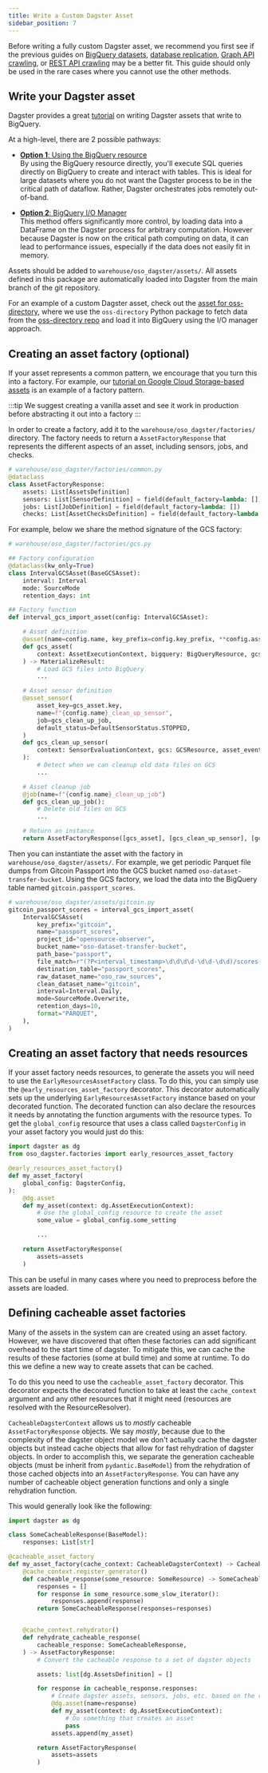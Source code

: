```yaml
---
title: Write a Custom Dagster Asset
sidebar_position: 7
---
```


Before writing a fully custom Dagster asset,
we recommend you first see if the previous guides on
[BigQuery datasets](./bigquery.md),
[database replication](./database.md),
[Graph API crawling](./graphql-api.md),
or [REST API crawling](./rest-api.md)
may be a better fit.
This guide should only be used in the rare cases where you cannot
use the other methods.

## Write your Dagster asset

Dagster provides a great
[tutorial](https://docs.dagster.io/integrations/bigquery/using-bigquery-with-dagster)
on writing Dagster assets that write to BigQuery.

At a high-level, there are 2 possible pathways:

- [**Option 1**: Using the BigQuery resource](https://docs.dagster.io/integrations/bigquery/using-bigquery-with-dagster#option-1-using-the-bigquery-resource)  
  By using the BigQuery resource directly, you'll execute SQL queries directly on BigQuery
  to create and interact with tables. This is ideal for large datasets where you do not
  want the Dagster process to be in the critical path of dataflow.
  Rather, Dagster orchestrates jobs remotely out-of-band.

- [**Option 2**: BigQuery I/O Manager](https://docs.dagster.io/integrations/bigquery/using-bigquery-with-dagster#option-2-using-the-bigquery-io-manager)  
  This method offers significantly more control, by loading data into a DataFrame
  on the Dagster process for arbitrary computation.
  However because Dagster is now on the critical path computing on data,
  it can lead to performance issues, especially if the data does not
  easily fit in memory.

Assets should be added to `warehouse/oso_dagster/assets/`. All assets defined in
this package are automatically loaded into Dagster from the main branch of the
git repository.

For an example of a custom Dagster asset, check out the
[asset for oss-directory](https://github.com/opensource-observer/oso/blob/main/warehouse/oso_dagster/assets/ossd.py),
where we use the `oss-directory` Python package
to fetch data from the
[oss-directory repo](https://github.com/opensource-observer/oss-directory/)
and load it into BigQuery using the I/O manager approach.

## Creating an asset factory (optional)

If your asset represents a common pattern,
we encourage that you turn this into a factory.
For example, our
[tutorial on Google Cloud Storage-based assets](./gcs.md)
is an example of a factory pattern.

:::tip
We suggest creating a vanilla asset and see it work in production
before abstracting it out into a factory
:::

In order to create a factory, add it to the
`warehouse/oso_dagster/factories/` directory.
The factory needs to return a `AssetFactoryResponse`
that represents the different aspects of an asset,
including sensors, jobs, and checks.

```python
# warehouse/oso_dagster/factories/common.py
@dataclass
class AssetFactoryResponse:
    assets: List[AssetsDefinition]
    sensors: List[SensorDefinition] = field(default_factory=lambda: [])
    jobs: List[JobDefinition] = field(default_factory=lambda: [])
    checks: List[AssetChecksDefinition] = field(default_factory=lambda: [])
```

For example, below we share the method signature
of the GCS factory:

```python
# warehouse/oso_dagster/factories/gcs.py

## Factory configuration
@dataclass(kw_only=True)
class IntervalGCSAsset(BaseGCSAsset):
    interval: Interval
    mode: SourceMode
    retention_days: int

## Factory function
def interval_gcs_import_asset(config: IntervalGCSAsset):

    # Asset definition
    @asset(name=config.name, key_prefix=config.key_prefix, **config.asset_kwargs)
    def gcs_asset(
        context: AssetExecutionContext, bigquery: BigQueryResource, gcs: GCSResource
    ) -> MaterializeResult:
        # Load GCS files into BigQuery
        ...

    # Asset sensor definition
    @asset_sensor(
        asset_key=gcs_asset.key,
        name=f"{config.name}_clean_up_sensor",
        job=gcs_clean_up_job,
        default_status=DefaultSensorStatus.STOPPED,
    )
    def gcs_clean_up_sensor(
        context: SensorEvaluationContext, gcs: GCSResource, asset_event: EventLogEntry
    ):
        # Detect when we can cleanup old data files on GCS
        ...

    # Asset cleanup job
    @job(name=f"{config.name}_clean_up_job")
    def gcs_clean_up_job():
        # Delete old files on GCS
        ...

    # Return an instance
    return AssetFactoryResponse([gcs_asset], [gcs_clean_up_sensor], [gcs_clean_up_job])
```

Then you can instantiate the asset with the factory
in `warehouse/oso_dagster/assets/`.
For example, we get periodic Parquet file dumps
from Gitcoin Passport into the GCS bucket named
`oso-dataset-transfer-bucket`.
Using the GCS factory,
we load the data into the BigQuery table named
`gitcoin.passport_scores`.

```python
# warehouse/oso_dagster/assets/gitcoin.py
gitcoin_passport_scores = interval_gcs_import_asset(
    IntervalGCSAsset(
        key_prefix="gitcoin",
        name="passport_scores",
        project_id="opensource-observer",
        bucket_name="oso-dataset-transfer-bucket",
        path_base="passport",
        file_match=r"(?P<interval_timestamp>\d\d\d\d-\d\d-\d\d)/scores.parquet",
        destination_table="passport_scores",
        raw_dataset_name="oso_raw_sources",
        clean_dataset_name="gitcoin",
        interval=Interval.Daily,
        mode=SourceMode.Overwrite,
        retention_days=10,
        format="PARQUET",
    ),
)
```

## Creating an asset factory that needs resources

If your asset factory needs resources, to generate the assets you will need to
use the `EarlyResourcesAssetFactory` class. To do this, you can simply use the
`@early_resources_asset_factory` decorator. This decorator automatically sets up
the underlying `EarlyResourcesAssetFactory` instance based on your decorated
function. The decorated function can also declare the resources it needs by
annotating the function arguments with the resource types. To get the
`global_config` resource that uses a class called `DagsterConfig` in your asset
factory you would just do this:

```python
import dagster as dg
from oso_dagster.factories import early_resources_asset_factory

@early_resources_asset_factory()
def my_asset_factory(
    global_config: DagsterConfig,
):
    @dg.asset
    def my_asset(context: dg.AssetExecutionContext):
        # Use the global_config resource to create the asset
        some_value = global_config.some_setting

        ...

    return AssetFactoryResponse(
        assets=assets
    )
```

This can be useful in many cases where you need to preprocess before the assets
are loaded.

## Defining cacheable asset factories

Many of the assets in the system can are created using an asset factory.
However, we have discovered that often these factories can add significant
overhead to the start time of dagster. To mitigate this, we can cache the
results of these factories (some at build time) and some at runtime. To do this
we define a new way to create assets that can be cached.

To do this you need to use the `cacheable_asset_factory` decorator. This
decorator expects the decorated function to take at least the `cache_context`
argument and any other resources that it might need (resources are resolved with
the ResourceResolver).

`CacheableDagsterContext` allows us to _mostly_ cacheable `AssetFactoryResponse` objects.
We say _mostly_, because due to the complexity of the dagster object model we
don't actually cache the dagster objects but instead cache objects that allow
for fast rehydration of dagster objects. In order to accomplish this, we
separate the generation cacheable objects (must be inherit from
`pydantic.BaseModel`) from the rehydration of those cached objects into an
`AssetFactoryResponse`. You can have any number of cacheable object generation
functions and only a single rehydration function.

This would generally look like the following:

```python
import dagster as dg

class SomeCacheableResponse(BaseModel):
    responses: List[str]

@cacheable_asset_factory
def my_asset_factory(cache_context: CacheableDagsterContext) -> CacheableAssetFactoryResponse:
    @cache_context.register_generator()
    def cacheable_response(some_resource: SomeResource) -> SomeCacheableResponse:
        responses = []
        for response in some_resource.some_slow_iterator():
            responses.append(response)
        return SomeCacheableResponse(responses=responses)


    @cache_context.rehydrator()
    def rehydrate_cacheable_response(
        cacheable_response: SomeCacheableResponse,
    ) -> AssetFactoryResponse:
        # Convert the cacheable response to a set of dagster objects

        assets: list[dg.AssetsDefinition] = []

        for response in cacheable_response.responses:
            # Create dagster assets, sensors, jobs, etc. based on the response
            @dg.asset(name=response)
            def my_asset(context: dg.AssetExecutionContext):
                # Do something that creates an asset
                pass
            assets.append(my_asset)

        return AssetFactoryResponse(
            assets=assets
        )

```
